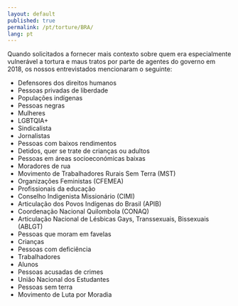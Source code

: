 ```yaml
---
layout: default
published: true
permalink: /pt/torture/BRA/
lang: pt
---
```


Quando solicitados a fornecer mais contexto sobre quem era especialmente vulnerável a tortura e maus tratos por parte de agentes do governo em 2018, os nossos entrevistados mencionaram o seguinte:

-	Defensores dos direitos humanos
-	Pessoas privadas de liberdade
-	Populações indígenas
-	Pessoas negras
-	Mulheres
-	LGBTQIA+
-	Sindicalista
-	Jornalistas
-	Pessoas com baixos rendimentos
-	Detidos, quer se trate de crianças ou adultos
-	Pessoas em áreas socioeconómicas baixas
-	Moradores de rua
-	Movimento de Trabalhadores Rurais Sem Terra (MST)
-	Organizações Feministas (CFEMEA)
-	Profissionais da educação
-	Conselho Indigenista Missionário (CIMI)
-	Articulação dos Povos Indígenas do Brasil (APIB)
-	Coordenação Nacional Quilombola (CONAQ)
-	Articulação Nacional de Lésbicas Gays, Transsexuais, Bissexuais (ABLGT)
-	Pessoas que moram em favelas
-	Crianças
-	Pessoas com deficiência
-	Trabalhadores
-	Alunos
-	Pessoas acusadas de crimes
-	União Nacional dos Estudantes
-	Pessoas sem terra
-	Movimento de Luta por Moradia
